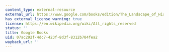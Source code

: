 ```yaml
---
content_type: external-resource
external_url: https://www.google.com/books/edition/The_Landscape_of_History/ykz1vUT-CWEC?hl=en&gbpv=1
has_external_license_warning: true
license: https://en.wikipedia.org/wiki/All_rights_reserved
status: ''
title: Google Books
uid: 07ac292f-4dc7-423f-8d3f-8312b704fea2
wayback_url: ''
---
```

